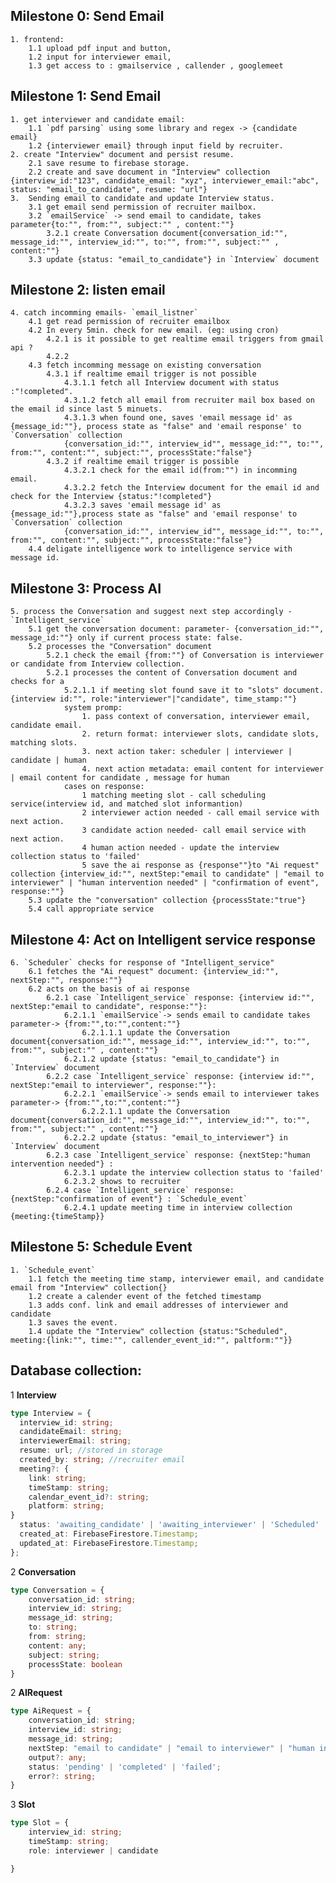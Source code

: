 ## Milestone 0: Send Email
    1. frontend:
        1.1 upload pdf input and button,
        1.2 input for interviewer email,
        1.3 get access to : gmailservice , callender , googlemeet

## Milestone 1: Send Email

    1. get interviewer and candidate email:
        1.1 `pdf parsing` using some library and regex -> {candidate email}
        1.2 {interviewer email} through input field by recruiter.
    2. create "Interview" document and persist resume.
        2.1 save resume to firebase storage.
        2.2 create and save document in "Interview" collection {interview_id:"123", candidate_email: "xyz", interviewer_email:"abc", status: "email_to_candidate", resume: "url"}
    3.  Sending email to candidate and update Interview status.
        3.1 get email send permission of recruiter mailbox.
        3.2 `emailService` -> send email to candidate, takes parameter{to:"", from:"", subject:"" , content:""}
            3.2.1 create Conversation document{conversation_id:"", message_id:"", interview_id:"", to:"", from:"", subject:"" , content:""}
        3.3 update {status: "email_to_candidate"} in `Interview` document

## Milestone 2: listen email

    4. catch incomming emails- `email_listner`
        4.1 get read permission of recruiter emailbox
        4.2 In every 5min. check for new email. (eg: using cron)
            4.2.1 is it possible to get realtime email triggers from gmail api ?
            4.2.2 
        4.3 fetch incomming message on existing conversation
            4.3.1 if realtime email trigger is not possible 
                4.3.1.1 fetch all Interview document with status :"!completed".
                4.3.1.2 fetch all email from recruiter mail box based on the email id since last 5 minuets.
                4.3.1.3 when found one, saves 'email message id' as {message_id:""}, process state as "false" and 'email response' to `Conversation` collection
                {conversation_id:"", interview_id"", message_id:"", to:"", from:"", content:"", subject:"", processState:"false"} 
            4.3.2 if realtime email trigger is possible
                4.3.2.1 check for the email id(from:"") in incomming email.
                4.3.2.2 fetch the Interview document for the email id and check for the Interview {status:"!completed"}
                4.3.2.3 saves 'email message id' as {message_id:""},process state as "false" and 'email response' to `Conversation` collection
                {conversation_id:"", interview_id"", message_id:"", to:"", from:"", content:"", subject:"", processState:"false"}
        4.4 deligate intelligence work to intelligence service with message id.

## Milestone 3: Process AI

    5. process the Conversation and suggest next step accordingly - `Intelligent_service`
        5.1 get the conversation document: parameter- {conversation_id:"", message_id:""} only if current process state: false.
        5.2 processes the "Conversation" document 
            5.2.1 check the email {from:""} of Conversation is interviewer or candidate from Interview collection.
            5.2.1 processes the content of Conversation document and checks for a 
                5.2.1.1 if meeting slot found save it to "slots" document. {interview id:"", role:"interviewer"|"candidate", time_stamp:""}
                system promp:   
                    1. pass context of conversation, interviewer email, candidate email.
                    2. return format: interviewer slots, candidate slots, matching slots.
                    3. next action taker: scheduler | interviewer | candidate | human
                    4. next action metadata: email content for interviewer | email content for candidate , message for human
                cases on response:
                    1 matching meeting slot - call scheduling service(interview id, and matched slot informantion)
                    2 interviewer action needed - call email service with next action.
                    3 candidate action needed- call email service with next action.
                    4 human action needed - update the interview collection status to 'failed' 
                    5 save the ai response as {response""}to "Ai request" collection {interview_id:"", nextStep:"email to candidate" | "email to interviewer" | "human intervention needed" | "confirmation of event", response:""}
        5.3 update the "conversation" collection {processState:"true"}
        5.4 call appropriate service 

## Milestone 4: Act on Intelligent service response

    6. `Scheduler` checks for response of "Intelligent_service"
        6.1 fetches the "Ai request" document: {interview_id:"", nextStep:"", response:""}
        6.2 acts on the basis of ai response
            6.2.1 case `Intelligent_service` response: {interview id:"", nextStep:"email to candidate", response:""}:
                6.2.1.1 `emailService`-> sends email to candidate takes parameter-> {from:"",to:"",content:""}
                    6.2.1.1.1 update the Conversation document{conversation_id:"", message_id:"", interview_id:"", to:"", from:"", subject:"" , content:""}
                6.2.1.2 update {status: "email_to_candidate"} in `Interview` document
            6.2.2 case `Intelligent_service` response: {interview id:"", nextStep:"email to interviewer", response:""}:
                6.2.2.1 `emailService`-> sends email to interviewer takes parameter-> {from:"",to:"",content:""}
                    6.2.2.1.1 update the Conversation document{conversation_id:"", message_id:"", interview_id:"", to:"", from:"", subject:"" , content:""}
                6.2.2.2 update {status: "email_to_interviewer"} in `Interview` document
            6.2.3 case `Intelligent_service` response: {nextStep:"human intervention needed"} : 
                6.2.3.1 update the interview collection status to 'failed' 
                6.2.3.2 shows to recruiter
            6.2.4 case `Intelligent_service` response: {nextStep:"confirmation of event"} : `Schedule_event`
                6.2.4.1 update meeting time in interview collection {meeting:{timeStamp}}

## Milestone 5: Schedule Event

    1. `Schedule_event`
        1.1 fetch the meeting time stamp, interviewer email, and candidate email from "Interview" collection{}
        1.2 create a calender event of the fetched timestamp
        1.3 adds conf. link and email addresses of interviewer and candidate
        1.3 saves the event.
        1.4 update the "Interview" collection {status:"Scheduled", meeting:{link:"", time:"", callender_event_id:"", paltform:""}}

    
## Database collection:

1 **Interview**

```ts
type Interview = {
  interview_id: string;
  candidateEmail: string;
  interviewerEmail: string;
  resume: url; //stored in storage
  created_by: string; //recruiter email
  meeting?: {
    link: string;
    timeStamp: string;
    calendar_event_id?: string;
    platform: string;
}
  status: 'awaiting_candidate' | 'awaiting_interviewer' | 'Scheduled' | 'completed' | 'failed';
  created_at: FirebaseFirestore.Timestamp;
  updated_at: FirebaseFirestore.Timestamp;
};
```

2 **Conversation**

```ts
type Conversation = {
    conversation_id: string;
    interview_id: string;
    message_id: string; 
    to: string;
    from: string; 
    content: any;
    subject: string;
    processState: boolean
}
```

2 **AIRequest**

```ts
type AiRequest = {
    conversation_id: string;
    interview_id: string;
    message_id: string;
    nextStep: "email to candidate" | "email to interviewer" | "human intervention needed" | "confirmation of event";
    output?: any;
    status: 'pending' | 'completed' | 'failed';
    error?: string;
}
```

3 **Slot**

```ts
type Slot = {
    interview_id: string;
    timeStamp: string;
    role: interviewer | candidate

}